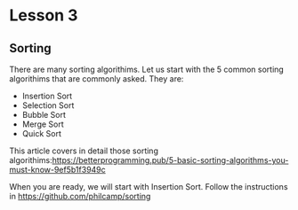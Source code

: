 # Lesson 3

## Sorting

There are many sorting algorithims. Let us start with the 5 common sorting
algorithims that are commonly asked. They are:

- Insertion Sort
- Selection Sort
- Bubble Sort
- Merge Sort
- Quick Sort

This article covers in detail those sorting algorithims:https://betterprogramming.pub/5-basic-sorting-algorithms-you-must-know-9ef5b1f3949c

When you are ready, we will start with Insertion Sort. Follow the instructions in https://github.com/philcamp/sorting
